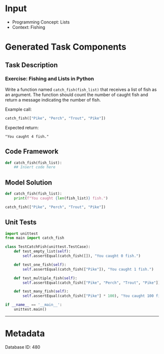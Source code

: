 # Input
- Programming Concept: Lists
- Context: Fishing

# Generated Task Components
## Task Description
### Exercise: Fishing and Lists in Python

Write a function named `catch_fish(fish_list)` that receives a list of fish as an argument. The function should count the number of caught fish and return a message indicating the number of fish.

Example call:
```python
catch_fish(["Pike", "Perch", "Trout", "Pike"])
```

Expected return:
```
"You caught 4 fish."
```

## Code Framework
```python
def catch_fish(fish_list):
    ## Insert code here
```

## Model Solution
```python
def catch_fish(fish_list):
    print(f"You caught {len(fish_list)} fish.")

catch_fish(["Pike", "Perch", "Trout", "Pike"])
```

## Unit Tests
```python
import unittest
from main import catch_fish

class TestCatchFish(unittest.TestCase):
    def test_empty_list(self):
        self.assertEqual(catch_fish([]), "You caught 0 fish.")

    def test_one_fish(self):
        self.assertEqual(catch_fish(["Pike"]), "You caught 1 fish.")

    def test_multiple_fish(self):
        self.assertEqual(catch_fish(["Pike", "Perch", "Trout", "Pike"]), "You caught 4 fish.")

    def test_many_fish(self):
        self.assertEqual(catch_fish(["Pike"] * 100), "You caught 100 fish.")

if __name__ == '__main__':
    unittest.main()
```
___
# Metadata
Database ID: 480
